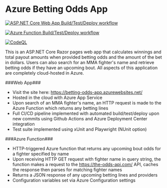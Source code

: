 # Azure Betting Odds App

[![ASP.NET Core Web App Build/Test/Deploy workflow](https://github.com/chrisbrown-01/Azure-Betting-Odds-App/actions/workflows/Betting-Odds-App.yml/badge.svg)](https://github.com/chrisbrown-01/Azure-Betting-Odds-App/actions/workflows/Betting-Odds-App.yml)

[![Azure Function Build/Test/Deploy workflow](https://github.com/chrisbrown-01/Azure-Betting-Odds-App/actions/workflows/BettingOddsApiAzureFunction.yml/badge.svg)](https://github.com/chrisbrown-01/Azure-Betting-Odds-App/actions/workflows/BettingOddsApiAzureFunction.yml)

[![CodeQL](https://github.com/chrisbrown-01/Azure-Betting-Odds-App/actions/workflows/codeql.yml/badge.svg)](https://github.com/chrisbrown-01/Azure-Betting-Odds-App/actions/workflows/codeql.yml)

This is an ASP.NET Core Razor pages web app that calculates winnings and total payout amounts when provided betting odds and the amount of the bet in dollars. Users can also search for an MMA fighter's name and 
retrieve betting odds if they have an upcoming bout. All aspects of this application are completely cloud-hosted in Azure. 

###Web App###
- Visit the site here: https://betting-odds-app.azurewebsites.net/
- Hosted in the cloud with Azure App Service
- Upon search of an MMA fighter's name, an HTTP request is made to the Azure Function which returns any betting lines
- Full CI/CD pipeline implemented with automated build/test/deploy upon new commits using Github Actions and Azure Deployment Center integration
- Test suite implemented using xUnit and Playwright (NUnit option)

###Azure Function###
- HTTP-triggered Azure function that returns any upcoming bout odds for a fighter specified by name
- Upon receiving HTTP GET request with fighter name in query string, the function makes a request to the https://the-odds-api.com/ API, caches the response then parses for matching fighter names
- Returns a JSON response of any upcoming betting lines and providers
- Configuration variables set via Azure Configuration settings

